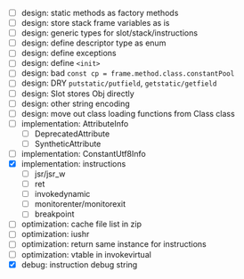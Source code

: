 - [ ] design: static methods as factory methods
- [ ] design: store stack frame variables as is
- [ ] design: generic types for slot/stack/instructions
- [ ] design: define descriptor type as enum
- [ ] design: define exceptions
- [ ] design: define `<init>`
- [ ] design: bad `const cp = frame.method.class.constantPool`
- [ ] design: DRY `putstatic/putfield`, `getstatic/getfield`
- [ ] design: Slot stores Obj directly
- [ ] design: other string encoding
- [ ] design: move out class loading functions from Class class
- [ ] implementation: AttributeInfo
  - [ ] DeprecatedAttribute
  - [ ] SyntheticAttribute
- [ ] implementation: ConstantUtf8Info
- [x] implementation: instructions
  - [ ] jsr/jsr_w
  - [ ] ret
  - [ ] invokedynamic
  - [ ] monitorenter/monitorexit
  - [ ] breakpoint
- [ ] optimization: cache file list in zip
- [ ] optimization: iushr
- [ ] optimization: return same instance for instructions
- [ ] optimization: vtable in invokevirtual
- [x] debug: instruction debug string

